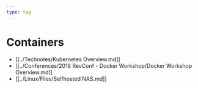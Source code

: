 ```yaml
---
type: tag
---
```

# Containers

- [[../Technotes/Kubernetes Overview.md]]
- [[../Conferences/2018 RevConf - Docker Workshop/Docker Workshop Overview.md]]
- [[../Linux/Files/Selfhosted NAS.md]]
